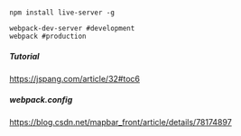 #####
```
npm install live-server -g

webpack-dev-server #development
webpack #production

```


##### Tutorial
https://jspang.com/article/32#toc6

##### webpack.config
https://blog.csdn.net/mapbar_front/article/details/78174897